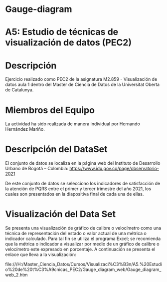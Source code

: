 # Gauge-diagram

# A5: Estudio de técnicas de visualización de datos (PEC2)

# Descripción 

Ejercicio realizado como PEC2 de la asignatura M2.859 - Visualización de datos aula 1 dentro del Master de Ciencia de Datos de la Universitat Oberta de Catalunya.

# Miembros del Equipo 

La actividad ha sido realizada de manera individual por Hernando Hernández Mariño.

# Descripción del DataSet

El conjunto de datos se localiza en la página web del Instituto de Desarrollo Urbano de Bogotá – Colombia:
https://www.idu.gov.co/page/observatorio-2021

De este conjunto de datos se selecciono los indicadores de satisfacción de la atención de PQRS entre el primer y tercer trimestre del año 2021, los cuales son presentados en la diapositiva final de cada una de ellas.

# Visualización del Data Set

Se presenta una visualización de gráfico de calibre o velocímetro como una técnica de representación del estado o valor actual de una métrica o indicador calculado. 
Para tal fin se utiliza el programa Excel; se recomienda que la métrica o indicador a visualizar por medio de un gráfico de calibre o velocímetro este expresado en porcentaje. A continuación se presenta el enlace que lleva a la visualización:

file:///H:/Master_Ciencia_Datos/Cursos/Visualizaci%C3%B3n/A5.%20Estudio%20de%20t%C3%A9cnicas_PEC2/Gauge_diagram_web/Gauge_diagram_web_2.htm
